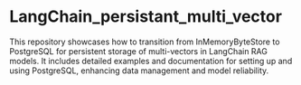 # LangChain_persistant_multi_vector
This repository showcases how to transition from InMemoryByteStore to PostgreSQL for persistent storage of multi-vectors in LangChain RAG models. It includes detailed examples and documentation for setting up and using PostgreSQL, enhancing data management and model reliability.
